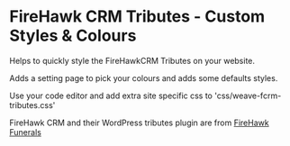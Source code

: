# FireHawk CRM Tributes - Custom Styles & Colours

Helps to quickly style the FireHawkCRM Tributes on your website.

Adds a setting page to pick your colours and adds some defaults styles.

Use your code editor and add extra site specific css to 'css/weave-fcrm-tributes.css'

FireHawk CRM and their WordPress tributes plugin are from [FireHawk Funerals](https://firehawkfunerals.com)

